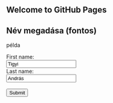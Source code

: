 ## Welcome to GitHub Pages

<html>
<body>

<h2>Név megadása (fontos)</h2>
 <p> példa </p>
<form action="/action_page.php">
  <label for="fname">First name:</label><br>
  <input type="text" id="fname" name="fname" value="Tigyi"><br>
  <label for="lname">Last name:</label><br>
  <input type="text" id="lname" name="lname" value="András"><br><br>
  <input type="submit" value="Submit">














 
 
 
 
 

